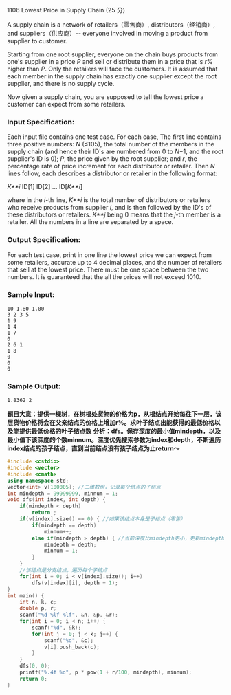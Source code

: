1106 Lowest Price in Supply Chain (25 分)

A supply chain is a network of retailers（零售商）, distributors（经销商）, and suppliers（供应商）-- everyone involved in moving a product from supplier to customer.

Starting from one root supplier, everyone on the chain buys products from one's supplier in a price *P* and sell or distribute them in a price that is *r*% higher than *P*. Only the retailers will face the customers. It is assumed that each member in the supply chain has exactly one supplier except the root supplier, and there is no supply cycle.

Now given a supply chain, you are supposed to tell the lowest price a customer can expect from some retailers.

### Input Specification:

Each input file contains one test case. For each case, The first line contains three positive numbers: *N* (≤105), the total number of the members in the supply chain (and hence their ID's are numbered from 0 to *N*−1, and the root supplier's ID is 0); *P*, the price given by the root supplier; and *r*, the percentage rate of price increment for each distributor or retailer. Then *N* lines follow, each describes a distributor or retailer in the following format:

*K**i* ID[1] ID[2] ... ID[*K**i*]

where in the *i*-th line, *K**i* is the total number of distributors or retailers who receive products from supplier *i*, and is then followed by the ID's of these distributors or retailers. *K**j* being 0 means that the *j*-th member is a retailer. All the numbers in a line are separated by a space.

### Output Specification:

For each test case, print in one line the lowest price we can expect from some retailers, accurate up to 4 decimal places, and the number of retailers that sell at the lowest price. There must be one space between the two numbers. It is guaranteed that the all the prices will not exceed 1010.

### Sample Input:

```in
10 1.80 1.00
3 2 3 5
1 9
1 4
1 7
0
2 6 1
1 8
0
0
0
```

### Sample Output:

```out
1.8362 2
```

**题目大意：提供一棵树，在树根处货物的价格为p，从根结点开始每往下一层，该层货物价格将会在父亲结点的价格上增加r%。求叶子结点出能获得的最低价格以及能提供最低价格的叶子结点数**
**分析：dfs。保存深度的最小值mindepth，以及最小值下该深度的个数minnum。深度优先搜索参数为index和depth，不断遍历index结点的孩子结点，直到当前结点没有孩子结点为止return～**

```c++
#include <cstdio>
#include <vector>
#include <cmath>
using namespace std;
vector<int> v[100005]; //二维数组，记录每个结点的子结点
int mindepth = 99999999, minnum = 1;
void dfs(int index, int depth) {
    if(mindepth < depth)
        return ;
    if(v[index].size() == 0) { //如果该结点本身是子结点（零售）
        if(mindepth == depth)
            minnum++;
        else if(mindepth > depth) { //当前深度比mindepth更小，更新mindepth并将minun重设为1
            mindepth = depth;
            minnum = 1;
        }
    }
    //该结点是分支结点，遍历每个子结点
    for(int i = 0; i < v[index].size(); i++)
        dfs(v[index][i], depth + 1);
}
int main() {
    int n, k, c;
    double p, r;
    scanf("%d %lf %lf", &n, &p, &r);
    for(int i = 0; i < n; i++) {
        scanf("%d", &k);
        for(int j = 0; j < k; j++) {
            scanf("%d", &c);
            v[i].push_back(c);
        }
    }
    dfs(0, 0);
    printf("%.4f %d", p * pow(1 + r/100, mindepth), minnum);
    return 0;
}
```

